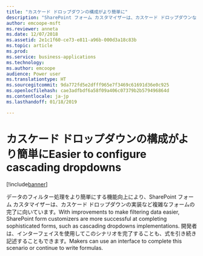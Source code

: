 ```yaml
---
title: "カスケード ドロップダウンの構成がより簡単に"
description: "SharePoint フォーム カスタマイザーは、カスケード ドロップダウンなど複雑なフォーム シナリオの完了に向いています。"
author: emcoope-msft
ms.reviewer: anneta
ms.date: 12/07/2018
ms.assetid: 2e1c1f60-ce73-e811-a96b-000d3a18c83b
ms.topic: article
ms.prod: 
ms.service: business-applications
ms.technology: 
ms.author: emcoope
audience: Power user
ms.translationtype: HT
ms.sourcegitcommit: 9da772fd5e2dfff965e7f3469c61691d36e0c925
ms.openlocfilehash: cae3adfbdf6a58f09a406c07379b2b579496864d
ms.contentlocale: ja-jp
ms.lasthandoff: 01/18/2019

---
```

# <a name="easier-to-configure-cascading-dropdowns"></a><span data-ttu-id="bcf7f-103">カスケード ドロップダウンの構成がより簡単に</span><span class="sxs-lookup"><span data-stu-id="bcf7f-103">Easier to configure cascading dropdowns</span></span>


[!include[banner](../../includes/banner.md)]

<span data-ttu-id="bcf7f-104">データのフィルター処理をより簡単にする機能向上により、SharePoint フォーム カスタマイザーは、カスケード ドロップダウンの実装など複雑なフォームの完了に向いています。</span><span class="sxs-lookup"><span data-stu-id="bcf7f-104">With improvements to make filtering data easier, SharePoint form customizers are more successful at completing sophisticated forms, such as cascading dropdowns implementations.</span></span> <span data-ttu-id="bcf7f-105">開発者は、インターフェイスを使用してこのシナリオを完了することも、式を引き続き記述することもできます。</span><span class="sxs-lookup"><span data-stu-id="bcf7f-105">Makers can use an interface to complete this scenario or continue to write formulas.</span></span>

